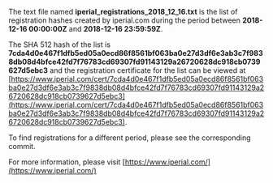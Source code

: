 The text file named **iperial_registrations_2018_12_16.txt** is the list of registration hashes created by iperial.com during the period between **2018-12-16 00:00:00Z** and **2018-12-16 23:59:59Z**.

The SHA 512 hash of the list is **7cda4d0e467f1dfb5ed05a0ecd86f8561bf063ba0e27d3df6e3ab3c7f9838db08d4bfce42fd7f76783cd69307fd91143129a26720628dc918cb0739627d5ebc3** and the registration certificate for the list can be viewed at [https://www.iperial.com/cert/7cda4d0e467f1dfb5ed05a0ecd86f8561bf063ba0e27d3df6e3ab3c7f9838db08d4bfce42fd7f76783cd69307fd91143129a26720628dc918cb0739627d5ebc3](https://www.iperial.com/cert/7cda4d0e467f1dfb5ed05a0ecd86f8561bf063ba0e27d3df6e3ab3c7f9838db08d4bfce42fd7f76783cd69307fd91143129a26720628dc918cb0739627d5ebc3).

To find registrations for a different period, please see the corresponding commit.

For more information, please visit [https://www.iperial.com/](https://www.iperial.com/)

